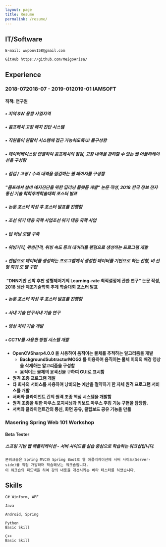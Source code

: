 ```yaml
---
layout: page
title: Resume
permalink: /resume/
---
```




## IT/Software

```
E-mail: wwponv158@gmail.com
```
```
GitHub https://github.com/MeigoArisa/
```
## Experience

### 2018-072018-07 - 2019-012019-01 IAMSOFT

#### **직책: 연구원**

##### **• 지역 SW 융합 사업지역**

##### **• 콤프레셔 고장 예지 진단 시스템**

##### **• 직원들이 원활히 시스템에 접근 가능하도록 UI 를구성함**

##### **• 데이터베이스랑 연결하여 콤프레셔의 점검, 고장 내역을 관리할 수 있는 웹 어플리케이션을 구성함**

##### **• 점검 / 고장 / 수리 내역을 점검하는 웹 페이지를	구성함**

##### **"콤프레셔 설비 예지진단을 위한 딥러닝 플랫폼 개발" 논문 작성, 2018 한국 정보 전자 통신 기술 학회추계학술대회 포스터 발표**

##### **• 논문 포스터 작성 후 포스터 발표를 진행함**

##### **• 조선 위기 대응 국책 사업조선 위기 대응 국책 사업**

##### **• 딥 러닝 모델 구축**

##### 	**• 위빙거리, 위빙간격, 위빙 속도 등의 데이터를 랜덤으로 생성하는 프로그램 개발**

##### 	**• 랜덤으로 데이터를 생성하는 프로그램에서 생성한 데이터를 기반으로 하는 선형, 비 선형 회귀 모	델 구현**

​	**"DNN기반 선박 후판 성형제어기의 Learning-rate 최적설정에 관한 연구" 논문 작성, 2018 생산		제조기술학회 추계**
​	**학술대회 포스터 발표**

##### 	**• 논문 포스터 작성 후 포스터 발표를 진행함**

##### **• 사내 기술 연구사내 기술 연구**

##### 	**• 영상 처리 기술 개발**

##### 	**• CCTV를 사용한 방범 시스템 개발**

- **OpenCVSharp4.0.0 을 사용하여 움직이는 물체를 추적하는 알고리즘을 개발**
    - **BackgroundSubtractorMOG2 를 이용하여 움직이는 물체 이외의 배경 영상을 삭제하는	알고리즘을 구성함**
    - **움직이는 물체의 윤곽선을 구하여 GUI로 표시함**
- **원격 조종 프로그램 개발**
- **타 회사의 서비스를 사용하여 낭비되는 예산을 절약하기 한 자체 원격 프로그램 서비스를 개발**
- **서버와 클라이언트 간의 원격 조종 핵심 시스템을 개발함**
- **원격 조종을 위한 마우스 포지셔닝과 키보드 마우스 후킹 기능 구현을 담당함.**
- **서버와 클라이언트간의 통신, 화면 공유, 클립보드 공유 기능을 만듦**

##### 


### Masering Spring Web 101 Workshop

#### Beta Tester

##### 스프링 기반 웹 애플리케이션 - 서버 사이드를 실습 중심으로 학습하는 워크샵입니다.

```
본워크숍은 Spring MVC와 Spring Boot로 웹 애플리케이션에 서버 사이드(Server-side)를 직접 개발하며 학습해보는 워크숍입니다.
이 워크숍의 피드백을 하여 강의 내용을 개선시키는 베타 테스터를 하였습니다.
```
## Skills

```
C# Winform, WPF  

Java  

Android, Spring  

Python
Basic Skill  

C++
Basic Skill
```
##### 